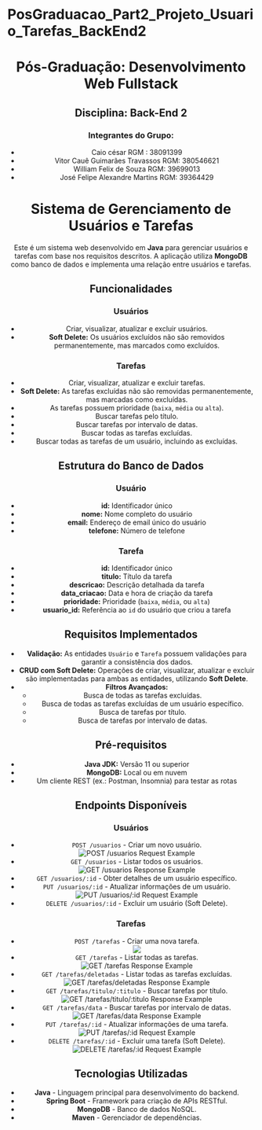 # PosGraduacao_Part2_Projeto_Usuario_Tarefas_BackEnd2
<body>
<header>
        <h1>Pós-Graduação: Desenvolvimento Web Fullstack</h1>
        <h2>Disciplina: Back-End 2</h2>
        <h3>Integrantes do Grupo:</h3>
        <ul>
            <li>Caio césar  RGM : 38091399 </li>
            <li>Vitor Cauê Guimarães Travassos  RGM:  380546621</li>
            <li>William Felix de Souza  RGM: 39699013</li>
            <li>José Felipe Alexandre Martins  RGM: 39364429</li>
        </ul>
<h1>Sistema de Gerenciamento de Usuários e Tarefas</h1>
    <p>Este é um sistema web desenvolvido em <strong>Java</strong> para gerenciar usuários e tarefas com base nos requisitos descritos. A aplicação utiliza <strong>MongoDB</strong> como banco de dados e implementa uma relação entre usuários e tarefas.</p>

<h2>Funcionalidades</h2>
    <h3>Usuários</h3>
    <ul>
        <li>Criar, visualizar, atualizar e excluir usuários.</li>
        <li><strong>Soft Delete:</strong> Os usuários excluídos não são removidos permanentemente, mas marcados como excluídos.</li>
    </ul>
    <h3>Tarefas</h3>
    <ul>
        <li>Criar, visualizar, atualizar e excluir tarefas.</li>
        <li><strong>Soft Delete:</strong> As tarefas excluídas não são removidas permanentemente, mas marcadas como excluídas.</li>
        <li>As tarefas possuem prioridade (<code>baixa</code>, <code>média</code> ou <code>alta</code>).</li>
        <li>Buscar tarefas pelo título.</li>
        <li>Buscar tarefas por intervalo de datas.</li>
        <li>Buscar todas as tarefas excluídas.</li>
        <li>Buscar todas as tarefas de um usuário, incluindo as excluídas.</li>
    </ul>

<h2>Estrutura do Banco de Dados</h2>
    <h3>Usuário</h3>
    <ul>
        <li><strong>id:</strong> Identificador único</li>
        <li><strong>nome:</strong> Nome completo do usuário</li>
        <li><strong>email:</strong> Endereço de email único do usuário</li>
        <li><strong>telefone:</strong> Número de telefone</li>
    </ul>
    <h3>Tarefa</h3>
    <ul>
        <li><strong>id:</strong> Identificador único</li>
        <li><strong>titulo:</strong> Título da tarefa</li>
        <li><strong>descricao:</strong> Descrição detalhada da tarefa</li>
        <li><strong>data_criacao:</strong> Data e hora de criação da tarefa</li>
        <li><strong>prioridade:</strong> Prioridade (<code>baixa</code>, <code>média</code>, ou <code>alta</code>)</li>
        <li><strong>usuario_id:</strong> Referência ao <code>id</code> do usuário que criou a tarefa</li>
    </ul>

<h2>Requisitos Implementados</h2>
    <ul>
        <li><strong>Validação:</strong> As entidades <code>Usuário</code> e <code>Tarefa</code> possuem validações para garantir a consistência dos dados.</li>
        <li><strong>CRUD com Soft Delete:</strong> Operações de criar, visualizar, atualizar e excluir são implementadas para ambas as entidades, utilizando <strong>Soft Delete</strong>.</li>
        <li><strong>Filtros Avançados:</strong>
            <ul>
                <li>Busca de todas as tarefas excluídas.</li>
                <li>Busca de todas as tarefas excluídas de um usuário específico.</li>
                <li>Busca de tarefas por título.</li>
                <li>Busca de tarefas por intervalo de datas.</li>
            </ul>
        </li>
    </ul>

<h2>Pré-requisitos</h2>
    <ul>
        <li><strong>Java JDK:</strong> Versão 11 ou superior</li>
        <li><strong>MongoDB:</strong> Local ou em nuvem</li>
        <li>Um cliente REST (ex.: Postman, Insomnia) para testar as rotas</li>
    </ul>
<h2>Endpoints Disponíveis</h2>
<h3>Usuários</h3>
<ul>
<li>
<code>POST /usuarios</code> - Criar um novo usuário.
<div>
<img src="Criar Usuário.png" alt="POST /usuarios Request Example">
</div>
</li>
<li>
<code>GET /usuarios</code> - Listar todos os usuários.
<div>
<img src="Visualizar Usuarios.png" alt="GET /usuarios Response Example">
</div>
</li>
<li>
<code>GET /usuarios/:id</code> - Obter detalhes de um usuário específico.
</li>
<li>
<code>PUT /usuarios/:id</code> - Atualizar informações de um usuário.
<div>
<img src="Atualizar Usuario.png" alt="PUT /usuarios/:id Request Example">
</div>
</li>
<li>
<code>DELETE /usuarios/:id</code> - Excluir um usuário (Soft Delete).
</li>
</ul>

<h3>Tarefas</h3>
    <ul>
        <li>
            <code>POST /tarefas</code> - Criar uma nova tarefa.
            <div>
                <img src="Criar Tarefas.png">
            </div>
        </li>
        <li>
            <code>GET /tarefas</code> - Listar todas as tarefas.
            <div>
                <img src="Listar Tarefas.png" alt="GET /tarefas Response Example">
            </div>
        </li>
        <li>
            <code>GET /tarefas/deletadas</code> - Listar todas as tarefas excluídas.
            <div>
                <img src="Visualizar Tarefas Deletadas.png" alt="GET /tarefas/deletadas Response Example">
            </div>
        </li>
      
 <li>
            <code>GET /tarefas/titulo/:titulo</code> - Buscar tarefas por título.
            <div>
                <img src="Visualizar Tarefas por Titulo.png" alt="GET /tarefas/titulo/:titulo Response Example">
            </div>
        </li>
        <li>
            <code>GET /tarefas/data</code> - Buscar tarefas por intervalo de datas.
            <div>
                <img src="Visualizar Tarefas por Data.png" alt="GET /tarefas/data Response Example">
            </div>
        </li>
        <li>
            <code>PUT /tarefas/:id</code> - Atualizar informações de uma tarefa.
            <div>
                <img src="Atualizar Tarefa.png" alt="PUT /tarefas/:id Request Example">
            </div>
        </li>
        <li>
            <code>DELETE /tarefas/:id</code> - Excluir uma tarefa (Soft Delete).
            <div>
                <img src="Deletar Tarefas.png" alt="DELETE /tarefas/:id Request Example">
            </div>
        </li>
    </ul>
    <h2>Tecnologias Utilizadas</h2>
    <ul>
        <li><strong>Java</strong> - Linguagem principal para desenvolvimento do backend.</li>
        <li><strong>Spring Boot</strong> - Framework para criação de APIs RESTful.</li>
        <li><strong>MongoDB</strong> - Banco de dados NoSQL.</li>
        <li><strong>Maven</strong> - Gerenciador de dependências.</li>
    </ul>
